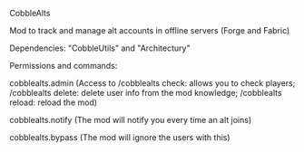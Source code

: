 CobbleAlts

Mod to track and manage alt accounts in offline servers (Forge and Fabric)

Dependencies: "CobbleUtils" and "Architectury"


Permissions and commands:

cobblealts.admin (Access to /cobblealts check: allows you to check players; /cobblealts delete: delete user info from the mod knowledge; /cobblealts reload: reload the mod)

cobblealts.notify (The mod will notify you every time an alt joins)

cobblealts.bypass (The mod will ignore the users with this)
